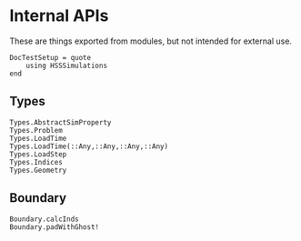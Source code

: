# Internal APIs

These are things exported from modules, but not intended for external use.

```@meta
DocTestSetup = quote
    using HSSSimulations
end
```

## Types

```@docs
Types.AbstractSimProperty
Types.Problem
Types.LoadTime
Types.LoadTime(::Any,::Any,::Any,::Any)
Types.LoadStep
Types.Indices
Types.Geometry
```

## Boundary

```@docs
Boundary.calcInds
Boundary.padWithGhost!
```
